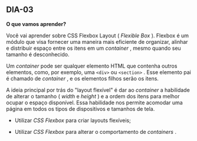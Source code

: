 
## DIA-03

**O que vamos aprender?**


Você vai aprender sobre CSS Flexbox Layout (  _Flexible Box_ ). Flexbox é um módulo que visa fornecer uma maneira mais eficiente de organizar, alinhar e distribuir espaço entre os itens em um  _container_ , mesmo quando seu tamanho é desconhecido.

Um  _container_ pode ser qualquer elemento HTML que contenha outros elementos, como, por exemplo, uma  `<div>`  ou  `<section>`  . Esse elemento pai é chamado de  _container_ , e os elementos filhos serão os itens.

A ideia principal por trás do "layout flexível" é dar ao  _container_ a habilidade de alterar o tamanho (  _width_ e  _height_ ) e a ordem dos itens para melhor ocupar o espaço disponível. Essa habilidade nos permite acomodar uma página em todos os tipos de dispositivos e tamanhos de tela.

-   Utilizar  _CSS Flexbox_ para criar layouts flexíveis;
    
-   Utilizar  _CSS Flexbox_ para alterar o comportamento de  _containers_ .


